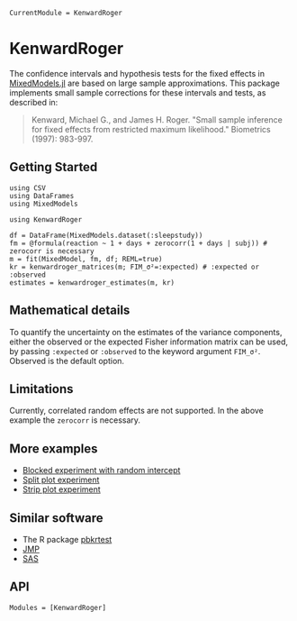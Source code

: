 ```@meta
CurrentModule = KenwardRoger
```

# KenwardRoger

The confidence intervals and hypothesis tests for the fixed effects in
[MixedModels.jl](https://juliastats.org/MixedModels.jl/stable/)
are based on large sample approximations.
This package implements small sample corrections for these intervals and tests, as described in:

> Kenward, Michael G., and James H. Roger. "Small sample inference for fixed effects from restricted maximum likelihood." Biometrics (1997): 983-997.

## Getting Started

```@example
using CSV
using DataFrames
using MixedModels

using KenwardRoger

df = DataFrame(MixedModels.dataset(:sleepstudy))
fm = @formula(reaction ~ 1 + days + zerocorr(1 + days | subj)) # zerocorr is necessary
m = fit(MixedModel, fm, df; REML=true)
kr = kenwardroger_matrices(m; FIM_σ²=:expected) # :expected or :observed
estimates = kenwardroger_estimates(m, kr)
```

## Mathematical details

To quantify the uncertainty on the estimates of the variance components,
either the observed or the expected Fisher information matrix can be used,
by passing `:expected` or `:observed` to the keyword argument `FIM_σ²`.
Observed is the default option.

## Limitations

Currently, correlated random effects are not supported.
In the above example the `zerocorr` is necessary.

## More examples

  - [Blocked experiment with random intercept](https://github.com/ArnoStrouwen/KenwardRoger.jl/blob/master/test/blocked%20experiment.jl)
  - [Split plot experiment](https://github.com/ArnoStrouwen/KenwardRoger.jl/blob/master/test/split%20plot%20experiment.jl)
  - [Strip plot experiment](https://github.com/ArnoStrouwen/KenwardRoger.jl/blob/master/test/strip%20plot%20experiment.jl)

## Similar software

  - The R package [pbkrtest](https://github.com/hojsgaard/pbkrtest)
  - [JMP](https://www.jmp.com/support/help/en/18.1/index.shtml#page/jmp/statistical-details-for-the-kackarharville-correction-2.shtml#)
  - [SAS](https://documentation.sas.com/doc/en/statcdc/14.2/statug/statug_glimmix_details40.htm)

## API

```@autodocs
Modules = [KenwardRoger]
```
